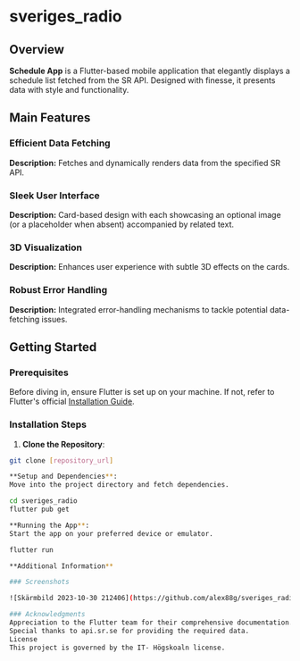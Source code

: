 # sveriges_radio

## Overview

**Schedule App** is a Flutter-based mobile application that elegantly displays a schedule list fetched from the SR API. Designed with finesse, it presents data with style and functionality.

## Main Features

### Efficient Data Fetching
**Description:** Fetches and dynamically renders data from the specified SR API.

### Sleek User Interface
**Description:** Card-based design with each showcasing an optional image (or a placeholder when absent) accompanied by related text.

### 3D Visualization
**Description:** Enhances user experience with subtle 3D effects on the cards.

### Robust Error Handling
**Description:** Integrated error-handling mechanisms to tackle potential data-fetching issues.

## Getting Started

### Prerequisites

Before diving in, ensure Flutter is set up on your machine. If not, refer to Flutter's official [Installation Guide](https://flutter.dev/docs/get-started/install).

### Installation Steps

1. **Clone the Repository**:
```bash
git clone [repository_url]

**Setup and Dependencies**:
Move into the project directory and fetch dependencies.

cd sveriges_radio
flutter pub get

**Running the App**:
Start the app on your preferred device or emulator.

flutter run

**Additional Information**

### Screenshots

![Skärmbild 2023-10-30 212406](https://github.com/alex88g/sveriges_radio/assets/113544188/e6865a57-437a-421e-9e16-621ae62e46f7)

### Acknowledgments
Appreciation to the Flutter team for their comprehensive documentation.
Special thanks to api.sr.se for providing the required data.
License
This project is governed by the IT- Högskoaln license.
